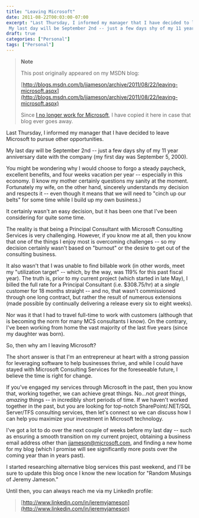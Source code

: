 ```yaml
---
title: "Leaving Microsoft"
date: 2011-08-22T00:03:00-07:00
excerpt: "Last Thursday, I informed my manager that I have decided to leave Microsoft to pursue other opportunities. 
 My last day will be September 2nd -- just a few days shy of my 11 year anniversary date with the company (my first day was September 5, 2000..."
draft: true
categories: ["Personal"]
tags: ["Personal"]
---
```


> **Note**
>
> This post originally appeared on my MSDN blog:
>
> [http://blogs.msdn.com/b/jjameson/archive/2011/08/22/leaving-microsoft.aspx](http://blogs.msdn.com/b/jjameson/archive/2011/08/22/leaving-microsoft.aspx)
>
> Since [I no longer work for Microsoft](/blog/jjameson/2011/09/02/last-day-with-microsoft), I have copied it here in case that blog                 ever goes away.

Last Thursday, I informed my manager that I have decided to leave Microsoft to pursue         other opportunities.

My last day will be September 2nd -- just a few days shy of my 11 year anniversary         date with the company (my first day was September 5, 2000).

You might be wondering why I would choose to forgo a steady paycheck, excellent         benefits, and four weeks vacation per year -- especially in this economy. (I know         my mother certainly questions my sanity at the moment. Fortunately my wife, on the         other hand, sincerely understands my decision and respects it -- even though it         means that we will need to "cinch up our belts" for some time while I build up my         own business.)

It certainly wasn't an easy decision, but it has been one that I've been considering         for quite some time.

The reality is that being a Principal Consultant with Microsoft Consulting Services         is very challenging. However, if you know me at all, then you know that one of the         things I enjoy most is overcoming challenges -- so my decision certainly wasn't         based on "burnout" or the desire to get out of the consulting business.

It also wasn't that I was unable to find billable work (in other words, meet my         "utilization target" -- which, by the way, was 119% for this past fiscal year).         The truth is, prior to my current project (which started in late May), I billed         the full rate for a Principal Consultant (i.e. $308.75/hr) at a *single*         customer for 18 months straight -- and no, that wasn't commissioned through one         long contract, but rather the result of numerous extensions (made possible by continually         delivering a release every six to eight weeks).

Nor was it that I had to travel full-time to work with customers (although that         is becoming the norm for many MCS consultants I know). On the contrary, I've been         working from home the vast majority of the last five years (since my daughter was         born).

So, then why am I leaving Microsoft?

The short answer is that I'm an entrepreneur at heart with a strong passion for         leveraging software to help businesses thrive, and while I could have stayed with         Microsoft Consulting Services for the foreseeable future, I believe the time is         right for change.

If you've engaged my services through Microsoft in the past, then you know that,         working together, we can achieve great things. No...not *great* things, *amazing*         things -- in incredibly short periods of time. If we haven't worked together in         the past, but you are looking for top-notch SharePoint/.NET/SQL Server/TFS consulting         services, then let's connect so we can discuss how I can help you maximize your         investment in Microsoft technology.

I've got a lot to do over the next couple of weeks before my last day -- such as         ensuring a smooth transition on my current project, obtaining a business email address         other than [jjameson@microsoft.com](mailto:jjameson@microsoft.com), and         finding a new home for my blog (which I promise will see significantly more posts         over the coming year than in years past).

I started researching alternative blog services this past weekend, and I'll be sure         to update this blog once I know the new location for "Random Musings of Jeremy Jameson."

Until then, you can always reach me via my LinkedIn profile:

> [http://www.linkedin.com/in/jeremyjameson](http://www.linkedin.com/in/jeremyjameson)

